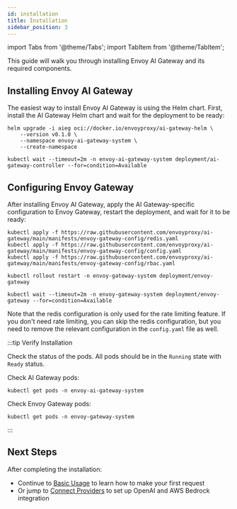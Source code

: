 ```yaml
---
id: installation
title: Installation
sidebar_position: 3
---
```


import Tabs from '@theme/Tabs';
import TabItem from '@theme/TabItem';

This guide will walk you through installing Envoy AI Gateway and its required components.

## Installing Envoy AI Gateway

The easiest way to install Envoy AI Gateway is using the Helm chart. First, install the AI Gateway Helm chart and wait for the deployment to be ready:

```shell
helm upgrade -i aieg oci://docker.io/envoyproxy/ai-gateway-helm \
    --version v0.1.0 \
    --namespace envoy-ai-gateway-system \
    --create-namespace

kubectl wait --timeout=2m -n envoy-ai-gateway-system deployment/ai-gateway-controller --for=condition=Available
```

## Configuring Envoy Gateway

After installing Envoy AI Gateway, apply the AI Gateway-specific configuration to Envoy Gateway, restart the deployment, and wait for it to be ready:

```shell
kubectl apply -f https://raw.githubusercontent.com/envoyproxy/ai-gateway/main/manifests/envoy-gateway-config/redis.yaml
kubectl apply -f https://raw.githubusercontent.com/envoyproxy/ai-gateway/main/manifests/envoy-gateway-config/config.yaml
kubectl apply -f https://raw.githubusercontent.com/envoyproxy/ai-gateway/main/manifests/envoy-gateway-config/rbac.yaml

kubectl rollout restart -n envoy-gateway-system deployment/envoy-gateway

kubectl wait --timeout=2m -n envoy-gateway-system deployment/envoy-gateway --for=condition=Available
```

Note that the redis configuration is only used for the rate limiting feature. If you don't need rate limiting, you can skip the redis configuration,
but you need to remove the relevant configuration in the `config.yaml` file as well.

:::tip Verify Installation

Check the status of the pods. All pods should be in the `Running` state with `Ready` status.

Check AI Gateway pods:
```shell
kubectl get pods -n envoy-ai-gateway-system
```

Check Envoy Gateway pods:
```shell
kubectl get pods -n envoy-gateway-system
```

:::

## Next Steps

After completing the installation:
- Continue to [Basic Usage](./basic-usage.md) to learn how to make your first request
- Or jump to [Connect Providers](./connect-providers) to set up OpenAI and AWS Bedrock integration
